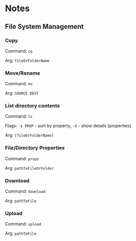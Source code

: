 # Notes

## File System Management

### Copy

Command: `cp`

Arg: `fileOrFolderName`

### Move/Rename

Command: `mv`

Arg: `SOURCE DEST`

### List directory contents

Command: `ls`

Flags: `-s PROP` - sort by property, `-d` - show details (properties)

Arg: `[fileOrFolderName]`

### File/Directory Properties

Command: `props`

Arg: `pathToFileOrFolder`

### Download

Command: `download`

Arg: `pathToFile`

### Upload

Command: `upload`

Arg: `pathToFile`
